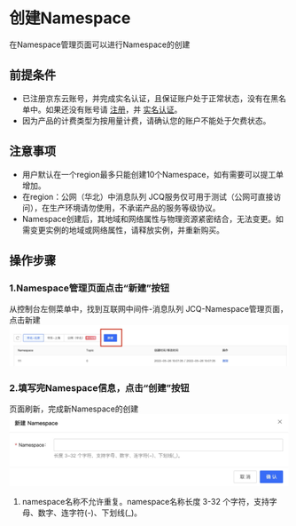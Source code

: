 # 创建Namespace
  在Namespace管理页面可以进行Namespace的创建

## 前提条件
- 已注册京东云账号，并完成实名认证，且保证账户处于正常状态，没有在黑名单中。如果还没有账号请 [注册](https://accounts.jdcloud.com/p/regPage?source=jdcloud%26ReturnUrl=%2f%2fuc.jdcloud.com%2fpassport%2fcomplete%3freturnUrl%3dhttp%3A%2F%2Fuc.jdcloud.com%2Fredirect%2FloginRouter%3FreturnUrl%3Dhttps%253A%252F%252Fwww.jdcloud.com%252Fhelp%252Fdetail%252F734%252FisCatalog%252F1)，并 [实名认证](https://uc.jdcloud.com/account/certify)。
- 因为产品的计费类型为按用量计费，请确认您的账户不能处于欠费状态。

## 注意事项
- 用户默认在一个region最多只能创建10个Namespace，如有需要可以提工单增加。
- 在region：公网（华北）中消息队列 JCQ服务仅可用于测试（公网可直接访问），在生产环境请勿使用，不承诺产品的服务等级协议。
- Namespace创建后，其地域和网络属性与物理资源紧密结合，无法变更。如需变更实例的地域或网络属性，请释放实例，并重新购买。



## 操作步骤
### 1.Namespace管理页面点击“新建”按钮

从控制台左侧菜单中，找到互联网中间件-消息队列 JCQ-Namespace管理页面，点击新建
 ![创建 Namespace 步骤1](/documentation/Middleware/Message-Queue/image/namespace创建-01.jpg)

### 2.填写完Namespace信息，点击“创建”按钮

页面刷新，完成新Namespace的创建
 ![创建Namespace步骤2](/documentation/Middleware/Message-Queue/image/namespace创建-02.jpg)  

1. namespace名称不允许重复。namespace名称长度 3-32 个字符，支持字母、数字、连字符(-)、下划线(_)。


